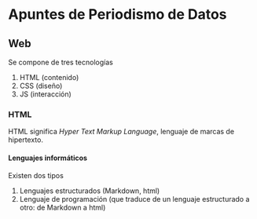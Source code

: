 # Apuntes de Periodismo de Datos 
## Web 
Se compone de tres tecnologías 
1. HTML (contenido)
2. CSS (diseño)
3. JS (interacción)
### HTML
HTML significa *Hyper Text Markup Language*, lenguaje de marcas de hipertexto.
#### Lenguajes informáticos 
Existen dos tipos
1. Lenguajes estructurados (Markdown, html)
2. Lenguaje de programación (que traduce de un lenguaje estructurado a otro: de Markdown a html)
